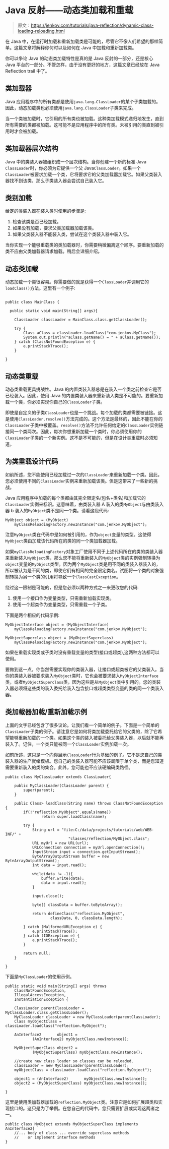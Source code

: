 # Java 反射——动态类加载和重载

> 原文：<https://jenkov.com/tutorials/java-reflection/dynamic-class-loading-reloading.html>

在 Java 中，在运行时加载和重新加载类是可能的，尽管它不像人们希望的那样简单。这篇文章将解释你何时以及如何在 Java 中加载和重新加载类。

你可以争论 Java 的动态类加载特性是真的是 Java 反射的一部分，还是核心 Java 平台的一部分。不管怎样，由于没有更好的地方，这篇文章已经放在 Java Reflection trail 中了。

## 类加载器

Java 应用程序中的所有类都是使用`java.lang.ClassLoader`的某个子类加载的。因此，动态加载类也必须使用`java.lang.ClassLoader`子类来完成。

当一个类被加载时，它引用的所有类也被加载。这种类加载模式递归地发生，直到所有需要的类都被加载。这可能不是应用程序中的所有类。未被引用的类直到被引用时才会被加载。

## 类加载器层次结构

Java 中的类装入器被组织成一个层次结构。当你创建一个新的标准 Java `ClassLoader`时，你必须为它提供一个父 Java`ClassLoader`。如果一个`ClassLoader`被要求加载一个类，它将要求它的父类加载器加载它。如果父类装入器找不到该类，那么子类装入器会尝试自己装入它。

## 类别加载

给定的类装入器在装入类时使用的步骤是:

1.  检查该类是否已经加载。
2.  如果没有加载，要求父类加载器加载该类。
3.  如果父类装入器不能装入类，尝试在这个类装入器中装入它。

当你实现一个能够重载类的类加载器时，你需要稍微偏离这个顺序。要重新加载的类不应由父类加载器请求加载。稍后会详细介绍。

## 动态类加载

动态加载一个类很容易。你需要做的就是获得一个`ClassLoader`并调用它的`loadClass()`方法。这里有一个例子:

```

public class MainClass {

  public static void main(String[] args){

    ClassLoader classLoader = MainClass.class.getClassLoader();

    try {
        Class aClass = classLoader.loadClass("com.jenkov.MyClass");
        System.out.println("aClass.getName() = " + aClass.getName());
    } catch (ClassNotFoundException e) {
        e.printStackTrace();
    }

}

```

## 动态类重载

动态类重载更具挑战性。Java 的内置类装入器总是在装入一个类之前检查它是否已经装入。因此，使用 Java 的内置类装入器来重新装入类是不可能的。要重新加载一个类，你必须实现你自己的`ClassLoader`子类。

即使是自定义的子类`ClassLoader`也是一个挑战。每个加载的类都需要被链接。这是使用`ClassLoader.resolve()`方法完成的。这个方法是最终的，因此不能在你的`ClassLoader`子类中被覆盖。`resolve()`方法不允许任何给定的`ClassLoader`实例链接同一个类两次。因此，每次你想重新加载一个类时，你必须使用你的`ClassLoader`子类的一个新实例。这不是不可能的，但是在设计类重载时必须知道。

## 为类重载设计代码

如前所述，您不能使用已经加载过一次的`ClassLoader`来重新加载一个类。因此，您必须使用不同的`ClassLoader`实例来重新加载该类。但是这带来了一些新的挑战。

Java 应用程序中加载的每个类都由其完全限定名(包名+类名)和加载它的`ClassLoader`实例来标识。这意味着，由类装入器 A 装入的类`MyObject`与由类装入器 b 装入的`MyObject`类不是同一个类。请看这段代码:

```
MyObject object = (MyObject)
    myClassReloadingFactory.newInstance("com.jenkov.MyObject");

```

注意`MyObject`类在代码中是如何被引用的，作为`object`变量的类型。这使得`MyObject`类由加载该代码所在的类的同一个类加载器加载。

如果`myClassReloadingFactory`对象工厂使用不同于上述代码所在的类的类装入器来重新装入`MyObject`类，那么您不能将重新装入的`MyObject`类的实例强制转换为`object`变量的`MyObject`类型。因为两个`MyObject`类是用不同的类装入器装入的，所以被认为是不同的类，即使它们有相同的完全限定类名。试图将一个类的对象强制转换为另一个类的引用将导致一个`ClassCastException`。

绕过这一限制是可能的，但是您必须以两种方式之一来更改您的代码:

1.  使用一个接口作为变量类型，只需重新加载实现类。
2.  使用一个超类作为变量类型，只需重载一个子类。

下面是两个相应的代码示例:

```
MyObjectInterface object = (MyObjectInterface)
    myClassReloadingFactory.newInstance("com.jenkov.MyObject");

```

```
MyObjectSuperclass object = (MyObjectSuperclass)
    myClassReloadingFactory.newInstance("com.jenkov.MyObject");

```

如果在重载实现类或子类时没有重载变量的类型(接口或超类),这两种方法都可以使用。

要做到这一点，你当然需要实现你的类装入器，让接口或超类被它的父类装入。当你的类装入器被要求装入`MyObject`类时，它也会被要求装入`MyObjectInterface`类，或者`MyObjectSuperclass`类，因为这些是从`MyObject`类中引用的。您的类装入器必须将这些类的装入委托给装入包含接口或超类类型变量的类的同一个类装入器。

## 类加载器加载/重新加载示例

上面的文字已经包含了很多议论。让我们看一个简单的例子。下面是一个简单的`ClassLoader`子类的例子。请注意它是如何将类加载委托给它的父类的，除了它希望能够重新加载的一个类。如果这个类的装入被委托给父类装入器，以后就不能再装入了。记住，一个类只能被同一个`ClassLoader`实例加载一次。

如前所述，这只是一个向你展示`ClassLoader`行为基础的例子。它不是您自己的类装入器的生产就绪模板。您自己的类装入器可能不应该局限于单个类，而是您知道需要重新装入的类的集合。此外，您可能也不应该硬编码类路径。

```
public class MyClassLoader extends ClassLoader{

    public MyClassLoader(ClassLoader parent) {
        super(parent);
    }

    public Class> loadClass(String name) throws ClassNotFoundException {
        if(!"reflection.MyObject".equals(name))
                return super.loadClass(name);

        try {
            String url = "file:C:/data/projects/tutorials/web/WEB-INF/" +
                            "classes/reflection/MyObject.class";
            URL myUrl = new URL(url);
            URLConnection connection = myUrl.openConnection();
            InputStream input = connection.getInputStream();
            ByteArrayOutputStream buffer = new ByteArrayOutputStream();
            int data = input.read();

            while(data != -1){
                buffer.write(data);
                data = input.read();
            }

            input.close();

            byte[] classData = buffer.toByteArray();

            return defineClass("reflection.MyObject",
                    classData, 0, classData.length);

        } catch (MalformedURLException e) {
            e.printStackTrace();
        } catch (IOException e) {
            e.printStackTrace();
        }

        return null;
    }

}

```

下面是`MyClassLoader`的使用示例。

```
public static void main(String[] args) throws
    ClassNotFoundException,
    IllegalAccessException,
    InstantiationException {

    ClassLoader parentClassLoader = MyClassLoader.class.getClassLoader();
    MyClassLoader classLoader = new MyClassLoader(parentClassLoader);
    Class myObjectClass = classLoader.loadClass("reflection.MyObject");

    AnInterface2       object1 =
            (AnInterface2) myObjectClass.newInstance();

    MyObjectSuperClass object2 =
            (MyObjectSuperClass) myObjectClass.newInstance();

    //create new class loader so classes can be reloaded.
    classLoader = new MyClassLoader(parentClassLoader);
    myObjectClass = classLoader.loadClass("reflection.MyObject");

    object1 = (AnInterface2)       myObjectClass.newInstance();
    object2 = (MyObjectSuperClass) myObjectClass.newInstance();

}

```

这里是使用类加载器加载的`reflection.MyObject`类。注意它是如何扩展超类和实现接口的。这只是为了举例。在您自己的代码中，您只需要扩展或实现这两者之一。

```
public class MyObject extends MyObjectSuperClass implements AnInterface2{
    //... body of class ... override superclass methods
    //    or implement interface methods
}

```